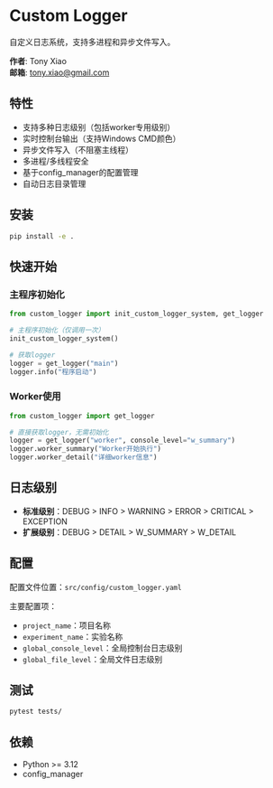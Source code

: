 # Custom Logger

自定义日志系统，支持多进程和异步文件写入。

**作者**: Tony Xiao  
**邮箱**: tony.xiao@gmail.com

## 特性

- 支持多种日志级别（包括worker专用级别）
- 实时控制台输出（支持Windows CMD颜色）
- 异步文件写入（不阻塞主线程）
- 多进程/多线程安全
- 基于config_manager的配置管理
- 自动日志目录管理

## 安装

```bash
pip install -e .
```

## 快速开始

### 主程序初始化

```python
from custom_logger import init_custom_logger_system, get_logger

# 主程序初始化（仅调用一次）
init_custom_logger_system()

# 获取logger
logger = get_logger("main")
logger.info("程序启动")
```

### Worker使用

```python
from custom_logger import get_logger

# 直接获取logger，无需初始化
logger = get_logger("worker", console_level="w_summary")
logger.worker_summary("Worker开始执行")
logger.worker_detail("详细worker信息")
```

## 日志级别

- **标准级别**：DEBUG > INFO > WARNING > ERROR > CRITICAL > EXCEPTION
- **扩展级别**：DEBUG > DETAIL > W_SUMMARY > W_DETAIL

## 配置

配置文件位置：`src/config/custom_logger.yaml`

主要配置项：

- `project_name`：项目名称
- `experiment_name`：实验名称
- `global_console_level`：全局控制台日志级别
- `global_file_level`：全局文件日志级别

## 测试

```bash
pytest tests/
```

## 依赖

- Python >= 3.12
- config_manager
